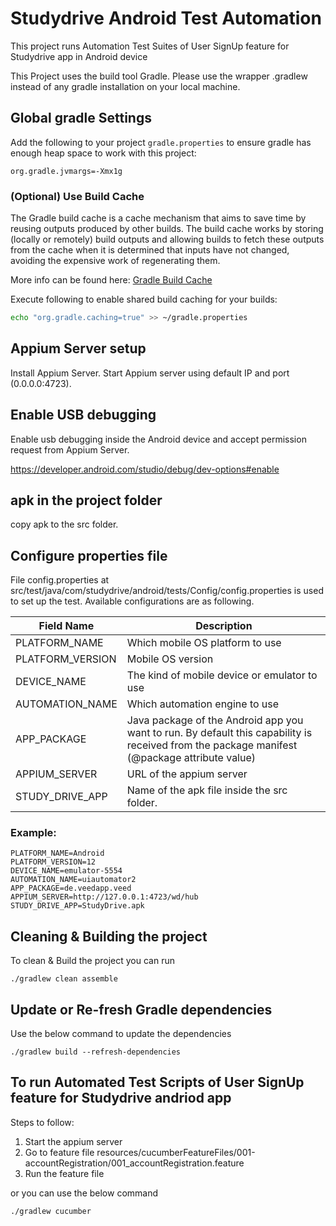 # Studydrive Android Test Automation #

This project runs Automation Test Suites of User SignUp feature for Studydrive app in Android device

This Project uses the build tool Gradle. Please use the wrapper .gradlew instead of any gradle installation on your
local machine.

## Global gradle Settings ##

Add the following to your project `gradle.properties` to ensure gradle has enough heap space to work with this project:

~~~~
org.gradle.jvmargs=-Xmx1g
~~~~

### (Optional) Use Build Cache ###

The Gradle build cache is a cache mechanism that aims to save time by reusing outputs produced by other builds. The
build cache works by storing (locally or remotely) build outputs and allowing builds to fetch these outputs from the
cache when it is determined that inputs have not changed, avoiding the expensive work of regenerating them.

More info can be found here: [Gradle Build Cache](https://docs.gradle.org/current/userguide/build_cache.html)

Execute following to enable shared build caching for your builds:

```bash
echo "org.gradle.caching=true" >> ~/gradle.properties
```

## Appium Server setup ##

Install Appium Server. Start Appium server using default IP and port (0.0.0.0:4723).

## Enable USB debugging ##

Enable usb debugging inside the Android device and accept permission request from Appium Server.

https://developer.android.com/studio/debug/dev-options#enable

## apk in the project folder ##

copy apk to the src folder.

## Configure properties file ##

File config.properties at src/test/java/com/studydrive/android/tests/Config/config.properties is used to set up the
test. Available configurations are as following.

| Field Name       | Description                                                                                                                                                                                                                                                                                                           |
|------------------|-----------------------------------------------------------------------------------------------------------------------------------------------------------------------------------------------------------------------------------------------------------------------------------------------------------------------|
| PLATFORM_NAME    | Which mobile OS platform to use                                                                                                                                                                                                                                                                                       |
| PLATFORM_VERSION     | Mobile OS version                                                                                                                                                                                                                                                                                                     |
| DEVICE_NAME         | The kind of mobile device or emulator to use                                                                                                                                                                                                                                                                          |
| AUTOMATION_NAME     | Which automation engine to use                                                                                                                                                                                                                                                                                        |
| APP_PACKAGE         | Java package of the Android app you want to run. By default this capability is received from the package manifest (@package attribute value)                                                                                                                                                                          |
| APPIUM_SERVER    | URL of the appium server                                                                                                                                                                                                                                                                                              |
| STUDY_DRIVE_APP      | Name of the apk file inside the src folder.                                                                                                                                                                                                                                                                           |

### Example: ###

~~~~
PLATFORM_NAME=Android
PLATFORM_VERSION=12
DEVICE_NAME=emulator-5554
AUTOMATION_NAME=uiautomator2
APP_PACKAGE=de.veedapp.veed
APPIUM_SERVER=http://127.0.0.1:4723/wd/hub
STUDY_DRIVE_APP=StudyDrive.apk
~~~~

## Cleaning & Building the project ##

To clean & Build the project you can run

~~~
./gradlew clean assemble
~~~

## Update or Re-fresh Gradle dependencies ##

Use the below command to update the dependencies

~~~
./gradlew build --refresh-dependencies
~~~

## To run Automated Test Scripts of User SignUp feature for Studydrive andriod app ##

Steps to follow:

1. Start the appium server
2. Go to feature file resources/cucumberFeatureFiles/001-accountRegistration/001_accountRegistration.feature
3. Run the feature file

or you can use the below command

~~~
./gradlew cucumber
~~~